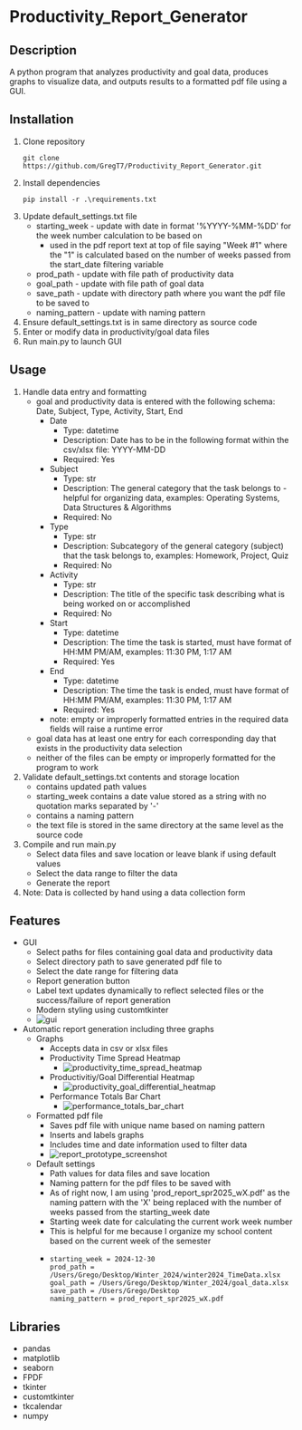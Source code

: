 # Productivity_Report_Generator

## Description
A python program that analyzes productivity and goal data, produces graphs to visualize data, and outputs results to a formatted pdf file using a GUI.

## Installation
1. Clone repository
   ```
   git clone https://github.com/GregT7/Productivity_Report_Generator.git
   ```
2. Install dependencies
   ```
   pip install -r .\requirements.txt
   ```
3. Update default_settings.txt file
   * starting_week - update with date in format '%YYYY-%MM-%DD' for the week number calculation to be based on
      * used in the pdf report text at top of file saying "Week #1" where the "1" is calculated based on the number of weeks passed from the start_date filtering variable
    * prod_path - update with file path of productivity data
    * goal_path - update with file path of goal data
    * save_path - update with directory path where you want the pdf file to be saved to
    * naming_pattern - update with naming pattern
4. Ensure default_settings.txt is in same directory as source code
5. Enter or modify data in productivity/goal data files
6. Run main.py to launch GUI

## Usage
1. Handle data entry and formatting
   * goal and productivity data is entered with the following schema: Date, Subject, Type, Activity, Start, End
      * Date
         * Type: datetime
         * Description: Date has to be in the following format within the csv/xlsx file: YYYY-MM-DD
         * Required: Yes
      * Subject
         * Type: str
         * Description: The general category that the task belongs to - helpful for organizing data, examples: Operating Systems, Data Structures & Algorithms
         * Required: No
      * Type
         * Type: str
         * Description: Subcategory of the general category (subject) that the task belongs to, examples: Homework, Project, Quiz
         * Required: No
      * Activity
         * Type: str
         * Description: The title of the specific task describing what is being worked on or accomplished
         * Required: No
      * Start
         * Type: datetime
         * Description: The time the task is started, must have format of HH:MM PM/AM, examples: 11:30 PM, 1:17 AM
         * Required: Yes 
      * End
         * Type: datetime
         * Description: The time the task is ended, must have format of HH:MM PM/AM, examples: 11:30 PM, 1:17 AM
         * Required: Yes 
      * note: empty or improperly formatted entries in the required data fields will raise a runtime error
   * goal data has at least one entry for each corresponding day that exists in the productivity data selection
   * neither of the files can be empty or improperly formatted for the program to work
2. Validate default_settings.txt contents and storage location
   * contains updated path values
   * starting_week contains a date value stored as a string with no quotation marks separated by '-'
   * contains a naming pattern
   * the text file is stored in the same directory at the same level as the source code
3. Compile and run main.py
   * Select data files and save location or leave blank if using default values
   * Select the data range to filter the data
   * Generate the report
4. Note: Data is collected by hand using a data collection form
## Features
 * GUI
   * Select paths for files containing goal data and productivity data
   * Select directory path to save generated pdf file to
   * Select the date range for filtering data
   * Report generation button
   * Label text updates dynamically to reflect selected files or the success/failure of report generation
   * Modern styling using customtkinter
   * ![gui](https://github.com/user-attachments/assets/d95c0474-c5f6-4bd4-a58c-fd63b2743492)
 * Automatic report generation including three graphs
   * Graphs
     * Accepts data in csv or xlsx files
     * Productivity Time Spread Heatmap
       * ![productivity_time_spread_heatmap](https://github.com/user-attachments/assets/945a183a-61fa-4afb-9578-a7e630fb39fc)
     * Productivitiy/Goal Differential Heatmap
       * ![productivity_goal_differential_heatmap](https://github.com/user-attachments/assets/41d957b3-6893-41c4-bc48-431370d77464)
     * Performance Totals Bar Chart
       * ![performance_totals_bar_chart](https://github.com/user-attachments/assets/2327df9a-9549-4fb6-b0a7-5475ed496e86)
   * Formatted pdf file
      * Saves pdf file with unique name based on naming pattern
      * Inserts and labels graphs
      * Includes time and date information used to filter data
      * ![report_prototype_screenshot](https://github.com/user-attachments/assets/645fcf7c-aa58-456d-aee8-0a7284782765)
   * Default settings
      * Path values for data files and save location
      * Naming pattern for the pdf files to be saved with
      * As of right now, I am using 'prod_report_spr2025_wX.pdf' as the naming pattern with the 'X' being replaced with the number of weeks passed from the starting_week date
      * Starting week date for calculating the current work week number
      * This is helpful for me because I organize my school content based on the current week of the semester
      * ```
        starting_week = 2024-12-30
        prod_path = /Users/Grego/Desktop/Winter_2024/winter2024_TimeData.xlsx
        goal_path = /Users/Grego/Desktop/Winter_2024/goal_data.xlsx
        save_path = /Users/Grego/Desktop
        naming_pattern = prod_report_spr2025_wX.pdf
        ```

## Libraries
 - pandas
 - matplotlib
 - seaborn
 - FPDF
 - tkinter
 - customtkinter
 - tkcalendar
 - numpy
